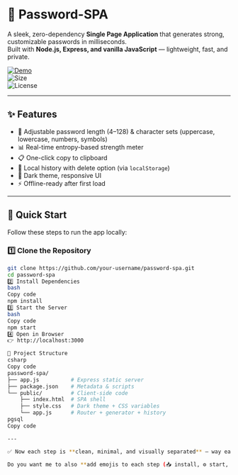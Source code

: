 # 🔐 Password-SPA  

A sleek, zero-dependency **Single Page Application** that generates strong, customizable passwords in milliseconds.  
Built with **Node.js, Express, and vanilla JavaScript** — lightweight, fast, and private.  

[![Demo](https://img.shields.io/badge/demo-live-green)](http://localhost:3000)  
![Size](https://img.shields.io/github/languages/code-size/your-username/password-spa)  
![License](https://img.shields.io/badge/license-MIT-blue)  

---

## ✨ Features  

- 🔢 Adjustable password length (4–128) & character sets (uppercase, lowercase, numbers, symbols)  
- 📊 Real-time entropy-based strength meter  
- 📋 One-click copy to clipboard  
- 💾 Local history with delete option (via `localStorage`)  
- 🌙 Dark theme, responsive UI  
- ⚡ Offline-ready after first load  

---

## 🚀 Quick Start  

Follow these steps to run the app locally:  

### 1️⃣ Clone the Repository  
```bash
git clone https://github.com/your-username/password-spa.git
cd password-spa
2️⃣ Install Dependencies
bash
Copy code
npm install
3️⃣ Start the Server
bash
Copy code
npm start
4️⃣ Open in Browser
👉 http://localhost:3000

📂 Project Structure
csharp
Copy code
password-spa/
├── app.js          # Express static server
├── package.json    # Metadata & scripts
└── public/         # Client-side code
    ├── index.html  # SPA shell
    ├── style.css   # Dark theme + CSS variables
    └── app.js      # Router + generator + history
pgsql
Copy code

---

✅ Now each step is **clean, minimal, and visually separated** — way easier to read than your current block.  

Do you want me to also **add emojis to each step (📥 install, ⚙️ start, 🌐 open browser)** to make it even more stylish like the **Features** section?

